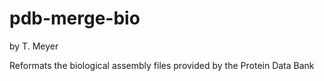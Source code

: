 # pdb-merge-bio
by T. Meyer

Reformats the biological assembly files provided by the Protein Data Bank
